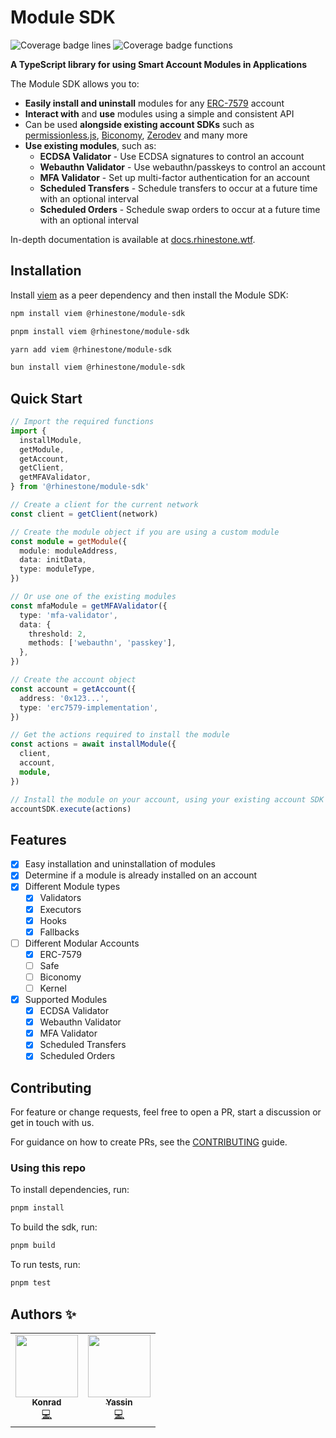 # Module SDK

![Coverage badge lines](https://raw.githubusercontent.com/rhinestonewtf/module-sdk/main/badges/badge-lines.svg)
![Coverage badge functions](https://raw.githubusercontent.com/rhinestonewtf/module-sdk/main/badges/badge-functions.svg)

**A TypeScript library for using Smart Account Modules in Applications**

The Module SDK allows you to:

- **Easily install and uninstall** modules for any [ERC-7579](https://erc7579.com/) account
- **Interact with** and **use** modules using a simple and consistent API
- Can be used **alongside existing account SDKs** such as [permissionless.js](https://www.npmjs.com/package/permissionless), [Biconomy](https://www.npmjs.com/package/@biconomy/account), [Zerodev](https://www.npmjs.com/package/@zerodevapp/sdk) and many more
- **Use existing modules**, such as:
  - **ECDSA Validator** - Use ECDSA signatures to control an account
  - **Webauthn Validator** - Use webauthn/passkeys to control an account
  - **MFA Validator** - Set up multi-factor authentication for an account
  - **Scheduled Transfers** - Schedule transfers to occur at a future time with an optional interval
  - **Scheduled Orders** - Schedule swap orders to occur at a future time with an optional interval

In-depth documentation is available at [docs.rhinestone.wtf](https://docs.rhinestone.wtf/module-sdk/).

## Installation

Install [viem](https://viem.sh) as a peer dependency and then install the Module SDK:

```bash
npm install viem @rhinestone/module-sdk
```

```bash
pnpm install viem @rhinestone/module-sdk
```

```bash
yarn add viem @rhinestone/module-sdk
```

```bash
bun install viem @rhinestone/module-sdk
```

## Quick Start

```typescript
// Import the required functions
import {
  installModule,
  getModule,
  getAccount,
  getClient,
  getMFAValidator,
} from '@rhinestone/module-sdk'

// Create a client for the current network
const client = getClient(network)

// Create the module object if you are using a custom module
const module = getModule({
  module: moduleAddress,
  data: initData,
  type: moduleType,
})

// Or use one of the existing modules
const mfaModule = getMFAValidator({
  type: 'mfa-validator',
  data: {
    threshold: 2,
    methods: ['webauthn', 'passkey'],
  },
})

// Create the account object
const account = getAccount({
  address: '0x123...',
  type: 'erc7579-implementation',
})

// Get the actions required to install the module
const actions = await installModule({
  client,
  account,
  module,
})

// Install the module on your account, using your existing account SDK
accountSDK.execute(actions)
```

## Features

- [x] Easy installation and uninstallation of modules
- [x] Determine if a module is already installed on an account
- [x] Different Module types
  - [x] Validators
  - [x] Executors
  - [x] Hooks
  - [x] Fallbacks
- [ ] Different Modular Accounts
  - [x] ERC-7579
  - [ ] Safe
  - [ ] Biconomy
  - [ ] Kernel
- [x] Supported Modules
  - [x] ECDSA Validator
  - [x] Webauthn Validator
  - [x] MFA Validator
  - [x] Scheduled Transfers
  - [x] Scheduled Orders

## Contributing

For feature or change requests, feel free to open a PR, start a discussion or get in touch with us.

For guidance on how to create PRs, see the [CONTRIBUTING](./CONTRIBUTING.md) guide.

### Using this repo

To install dependencies, run:

```bash
pnpm install
```

To build the sdk, run:

```bash
pnpm build
```

To run tests, run:

```bash
pnpm test
```

## Authors ✨

<!-- ALL-CONTRIBUTORS-LIST:START - Do not remove or modify this section -->
<!-- prettier-ignore-start -->
<!-- markdownlint-disable -->
<table>
  <tr>
    <td align="center"><a href="https://twitter.com/abstractooor"><img src="https://avatars.githubusercontent.com/u/26718079" width="100px;" alt=""/><br /><sub><b>Konrad</b></sub></a><br /><a href="https://github.com/rhinestonewtf/modulekit-ui-playground/commits?author=kopy-kat" title="Code">💻</a> </td>
    <td align="center"><a href="https://github.com/YasseinBilal"><img src="https://avatars.githubusercontent.com/u/9385005?v=4" width="100px;" alt=""/><br /><sub><b>Yassin</b></sub></a><br /><a href="https://github.com/rhinestonewtf/modulekit-ui-playground/commits?author=YasseinBilal" title="Code">💻</a></td>
  </tr>
</table>
